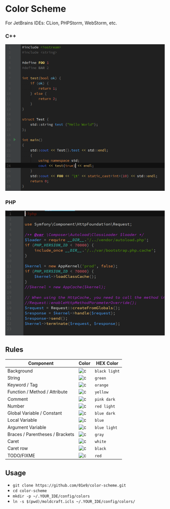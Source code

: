 # Color Scheme

For JetBrains IDEs: CLion, PHPStorm, WebStorm, etc.

### C++

![C++](screenshot/cpp.png)

### PHP

![PHP](screenshot/php.png)

## Rules

Component | Color | HEX Color
---|---|---
Background | ![c](http://placehold.it/50x14/202020.png&text=%20) | `black light`
String | ![c](http://placehold.it/50x14/80D030.png&text=%20) | `green`
Keyword / Tag | ![c](http://placehold.it/50x14/F09050.png&text=%20) | `orange`
Function / Method / Attribute | ![c](http://placehold.it/50x14/FFD070.png&text=%20) | `yellow`
Comment | ![c](http://placehold.it/50x14/B030D0.png&text=%20) | `pink dark`
Number | ![c](http://placehold.it/50x14/F06060.png&text=%20) | `red light`
Global Variable / Constant | ![c](http://placehold.it/50x14/4060F0.png&text=%20) | `blue dark`
Local Variable | ![c](http://placehold.it/50x14/50A0F0.png&text=%20) | `blue`
Argument Variable | ![c](http://placehold.it/50x14/70E0F0.png&text=%20) | `blue light`
Braces / Parentheses / Brackets | ![c](http://placehold.it/50x14/999999.png&text=%20) | `gray`
Caret | ![c](http://placehold.it/50x14/FFFFFF.png&text=%20) | `white`
Caret row | ![c](http://placehold.it/50x14/101010.png&text=%20) | `black`
TODO/FIXME | ![c](http://placehold.it/50x14/FF0000.png&text=%20) | `red`

## Usage

* `git clone https://github.com/01e9/color-scheme.git`
* `cd color-scheme`
* `mkdir -p ~/.YOUR_IDE/config/colors`
* `ln -s $(pwd)/moldcraft.icls ~/.YOUR_IDE/config/colors/`
